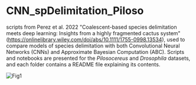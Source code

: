 # CNN_spDelimitation_Piloso
scripts from Perez et al. 2022 "Coalescent-based species delimitation meets deep learning: Insights from a highly fragmented cactus system" (https://onlinelibrary.wiley.com/doi/abs/10.1111/1755-0998.13534),
used to compare models of species delimitation with both Convolutional Neural Networks (CNNs) 
and Approximate Bayesian Computation (ABC). Scripts and notebooks are presented for the *Pilosocereus* and *Drosophila* datasets,
and each folder contains a README file explaining its contents.

![Fig1](https://user-images.githubusercontent.com/4420562/133637354-cf3cdb88-a631-489c-8c08-d4652f5a50d9.png)
